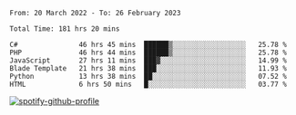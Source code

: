 <!--START_SECTION:waka-->

```text
From: 20 March 2022 - To: 26 February 2023

Total Time: 181 hrs 20 mins

C#               46 hrs 45 mins  ██████▒░░░░░░░░░░░░░░░░░░   25.78 %
PHP              46 hrs 44 mins  ██████▒░░░░░░░░░░░░░░░░░░   25.78 %
JavaScript       27 hrs 11 mins  ███▓░░░░░░░░░░░░░░░░░░░░░   14.99 %
Blade Template   21 hrs 38 mins  ███░░░░░░░░░░░░░░░░░░░░░░   11.93 %
Python           13 hrs 38 mins  ██░░░░░░░░░░░░░░░░░░░░░░░   07.52 %
HTML             6 hrs 50 mins   █░░░░░░░░░░░░░░░░░░░░░░░░   03.77 %
```

<!--END_SECTION:waka-->
[![spotify-github-profile](https://spotify-github-profile.vercel.app/api/view?uid=c00zprrvy9xiloa9qnco3hmng&cover_image=true&theme=novatorem&show_offline=false&background_color=121212&bar_color=53b14f&bar_color_cover=false)](https://spotify-github-profile.vercel.app/api/view?uid=c00zprrvy9xiloa9qnco3hmng&redirect=true)
